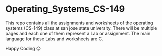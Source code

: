 # Operating_Systems_CS-149

This repo contains all the assignments and worksheets of the operating systems (CS-149) class at san jose state university.
There will be multiple pages and each one of them represent a Lab or assignment. 
The main language for these Labs and worksheets are C.

Happy Coding 😊
